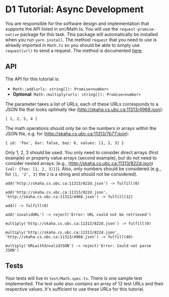# D1 Tutorial: Async Development

You are responsible for the software design and implementation that supports the API listed in src/Math.ts. 
You will use the `request-promise-native` package for this task. 
This package will automatically be installed when you run `yarn install`. 
The method `request` that you need to use is already
imported in `Math.ts` so you should be able to simply use `request(url)` to send a request. 
The method is documented [here](https://github.com/request/request).


## API

The API for this tutorial is:

* ```Math::add(urls: string[]): Promise<number>```
* **Optional**: ```Math::multiply(urls: string[]): Promise<number>```

The parameter takes a list of URLs, each of these URLs corresponds to a JSON file that looks optimally like (http://skaha.cs.ubc.ca:11313/4968.json):

```
[ 1, 2, 5, 4 ]
```

The math operations should only be on the numbers in arrays within the JSON file, e.g. for (http://skaha.cs.ubc.ca:11313/7b77.json):

```
{ id: 'foo', bar: false, baz: 6, values: [1, 2, 3] }
```

Only 1, 2, 3 should be used. You only need to consider direct arrays (first example) or property value arrays (second example), but do not need to consider nested arrays: (e.g., (http://skaha.cs.ubc.ca:11313/822d.json) ```{val: {foo: [1, 2, 3]}}```). Also, only numbers should be considered (e.g., for ```[1, '2', 3]``` the ```2``` is a string and should not be considered).

```
add('http://skaha.cs.ubc.ca:11313/822d.json') -> fulfill(0)

add('http://skaha.cs.ubc.ca:11313/822d.json', 'http://skaha.cs.ubc.ca:11313/4968.json') -> fulfill(12)

add() -> fulfill(0)

add('invalidURL') -> reject('Error: URL could not be retrieved')

multiply('http://skaha.cs.ubc.ca:11313/822d.json') -> fulfill(0)

multiply('http://skaha.cs.ubc.ca:11313/822d.json', 'http://skaha.cs.ubc.ca:11313/4968.json') -> fulfill(40)

multiply('URLwithInvalidJSON') -> reject('Error: Could not parse JSON')
```

## Tests

Your tests will live in `test/Math.spec.ts`. There is one sample test implemented. 
The test suite also contains an array of 12 test URLs and their respective values. 
It's sufficient to use these URLs for this tutorial.